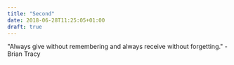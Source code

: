 ```yaml
---
title: "Second"
date: 2018-06-28T11:25:05+01:00
draft: true
---
```


"Always give without remembering and always receive without forgetting." - Brian Tracy
